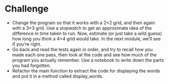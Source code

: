 # Challenge
- Change the program so that it works with a 2×2 grid, and then again with a 3×3 grid. Use a stopwatch to get an approximate idea of the difference in time taken to run. Now, estimate (or just take a wild guess) how long you think a 4×4 grid would take. In the next module, we’ll see if you’re right.
- Go back and read the tests again in order, and try to recall how you made each one pass, then look at the code and see how much of the program you actually remember. Use a notebook to write down the parts you had forgotten.
- Refactor the main function to extract the code for displaying the words and put it in a method called display_words.